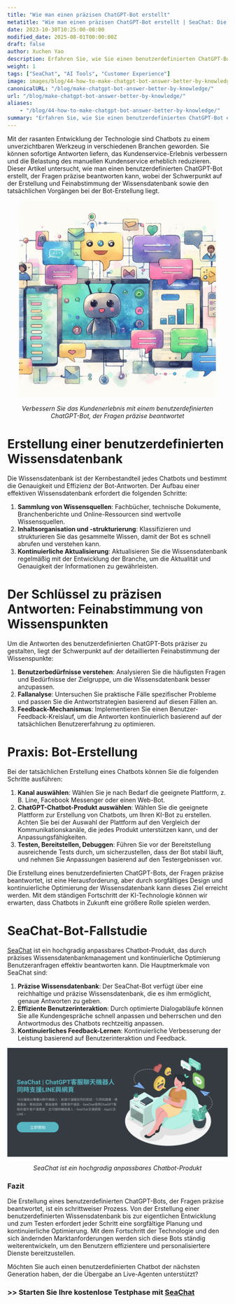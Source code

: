 ```yaml
---
title: "Wie man einen präzisen ChatGPT-Bot erstellt"
metatitle: "Wie man einen präzisen ChatGPT-Bot erstellt | SeaChat: Die nächste Generation von Chatbots"
date: 2023-10-30T10:25:00-08:00
modified_date: 2025-08-01T00:00:00Z
draft: false
author: Xuchen Yao
description: Erfahren Sie, wie Sie einen benutzerdefinierten ChatGPT-Bot erstellen, der Fragen präzise beantwortet. Von der Erstellung einer professionellen Wissensdatenbank bis zum eigentlichen Entwicklungsprozess werden Feinabstimmungstechniken für Wissenspunkte behandelt und die erfolgreiche Implementierung anhand von SeaChat-Bot-Fällen demonstriert. Wir bieten Ihnen eine umfassende Anleitung, die Ihnen hilft, effiziente und personalisierte intelligente Chatbots einfach zu erstellen.
weight: 1
tags: ["SeaChat", "AI Tools", "Customer Experience"]
image: images/blog/44-how-to-make-chatgpt-bot-answer-better-by-knowledge/44-how-to-make-chatgpt-bot-answer-better-by-knowledge.png
canonicalURL: "/blog/make-chatgpt-bot-answer-better-by-knowledge/"
url: "/blog/make-chatgpt-bot-answer-better-by-knowledge/"
aliases:
    - "/blog/44-how-to-make-chatgpt-bot-answer-better-by-knowledge/"
summary: "Erfahren Sie, wie Sie einen benutzerdefinierten ChatGPT-Bot erstellen, der Fragen präzise beantwortet. Von der Erstellung einer professionellen Wissensdatenbank bis zum eigentlichen Entwicklungsprozess werden Feinabstimmungstechniken für Wissenspunkte behandelt und die erfolgreiche Implementierung anhand von SeaChat-Bot-Fällen demonstriert. Wir bieten Ihnen eine umfassende Anleitung, die Ihnen hilft, effiziente und personalisierte intelligente Chatbots einfach zu erstellen."
---
```


Mit der rasanten Entwicklung der Technologie sind Chatbots zu einem unverzichtbaren Werkzeug in verschiedenen Branchen geworden. Sie können sofortige Antworten liefern, das Kundenservice-Erlebnis verbessern und die Belastung des manuellen Kundenservice erheblich reduzieren. Dieser Artikel untersucht, wie man einen benutzerdefinierten ChatGPT-Bot erstellt, der Fragen präzise beantworten kann, wobei der Schwerpunkt auf der Erstellung und Feinabstimmung der Wissensdatenbank sowie den tatsächlichen Vorgängen bei der Bot-Erstellung liegt.

<center>
<img height="450px" src="/images/blog/44-how-to-make-chatgpt-bot-answer-better-by-knowledge/1-improve-customer-experience-by-better-chatbot-knowledge.jpeg" alt="Verbessern Sie das Kundenerlebnis mit einem benutzerdefinierten ChatGPT-Bot, der Fragen präzise beantwortet"/>

*Verbessern Sie das Kundenerlebnis mit einem benutzerdefinierten ChatGPT-Bot, der Fragen präzise beantwortet*
</center>

# Erstellung einer benutzerdefinierten Wissensdatenbank
Die Wissensdatenbank ist der Kernbestandteil jedes Chatbots und bestimmt die Genauigkeit und Effizienz der Bot-Antworten. Der Aufbau einer effektiven Wissensdatenbank erfordert die folgenden Schritte:

1. **Sammlung von Wissensquellen**: Fachbücher, technische Dokumente, Branchenberichte und Online-Ressourcen sind wertvolle Wissensquellen.
2. **Inhaltsorganisation und -strukturierung**: Klassifizieren und strukturieren Sie das gesammelte Wissen, damit der Bot es schnell abrufen und verstehen kann.
3. **Kontinuierliche Aktualisierung**: Aktualisieren Sie die Wissensdatenbank regelmäßig mit der Entwicklung der Branche, um die Aktualität und Genauigkeit der Informationen zu gewährleisten.

# Der Schlüssel zu präzisen Antworten: Feinabstimmung von Wissenspunkten
Um die Antworten des benutzerdefinierten ChatGPT-Bots präziser zu gestalten, liegt der Schwerpunkt auf der detaillierten Feinabstimmung der Wissenspunkte:

1. **Benutzerbedürfnisse verstehen**: Analysieren Sie die häufigsten Fragen und Bedürfnisse der Zielgruppe, um die Wissensdatenbank besser anzupassen.
2. **Fallanalyse**: Untersuchen Sie praktische Fälle spezifischer Probleme und passen Sie die Antwortstrategien basierend auf diesen Fällen an.
3. **Feedback-Mechanismus**: Implementieren Sie einen Benutzer-Feedback-Kreislauf, um die Antworten kontinuierlich basierend auf der tatsächlichen Benutzererfahrung zu optimieren.

# Praxis: Bot-Erstellung
Bei der tatsächlichen Erstellung eines Chatbots können Sie die folgenden Schritte ausführen:

1. **Kanal auswählen**: Wählen Sie je nach Bedarf die geeignete Plattform, z. B. Line, Facebook Messenger oder einen Web-Bot.
2. **ChatGPT-Chatbot-Produkt auswählen**: Wählen Sie die geeignete Plattform zur Erstellung von Chatbots, um Ihren KI-Bot zu erstellen. Achten Sie bei der Auswahl der Plattform auf den Vergleich der Kommunikationskanäle, die jedes Produkt unterstützen kann, und der Anpassungsfähigkeiten.
3. **Testen, Bereitstellen, Debuggen**: Führen Sie vor der Bereitstellung ausreichende Tests durch, um sicherzustellen, dass der Bot stabil läuft, und nehmen Sie Anpassungen basierend auf den Testergebnissen vor.

Die Erstellung eines benutzerdefinierten ChatGPT-Bots, der Fragen präzise beantwortet, ist eine Herausforderung, aber durch sorgfältiges Design und kontinuierliche Optimierung der Wissensdatenbank kann dieses Ziel erreicht werden. Mit dem ständigen Fortschritt der KI-Technologie können wir erwarten, dass Chatbots in Zukunft eine größere Rolle spielen werden.

# SeaChat-Bot-Fallstudie
[SeaChat](https://chat.seasalt.ai/?utm_source=blog) ist ein hochgradig anpassbares Chatbot-Produkt, das durch präzises Wissensdatenbankmanagement und kontinuierliche Optimierung Benutzeranfragen effektiv beantworten kann. Die Hauptmerkmale von SeaChat sind:

1. **Präzise Wissensdatenbank**: Der SeaChat-Bot verfügt über eine reichhaltige und präzise Wissensdatenbank, die es ihm ermöglicht, genaue Antworten zu geben.
2. **Effiziente Benutzerinteraktion**: Durch optimierte Dialogabläufe können Sie alle Kundengespräche schnell anpassen und beherrschen und den Antwortmodus des Chatbots rechtzeitig anpassen.
3. **Kontinuierliches Feedback-Lernen**: Kontinuierliche Verbesserung der Leistung basierend auf Benutzerinteraktion und Feedback.

<center>
<img src="/images/blog/44-how-to-make-chatgpt-bot-answer-better-by-knowledge/2-seachat-can-customize-knowledge.png" alt="SeaChat ist ein hochgradig anpassbares Chatbot-Produkt"/>

*SeaChat ist ein hochgradig anpassbares Chatbot-Produkt*
</center>

### Fazit
Die Erstellung eines benutzerdefinierten ChatGPT-Bots, der Fragen präzise beantwortet, ist ein schrittweiser Prozess. Von der Erstellung einer benutzerdefinierten Wissensdatenbank bis zur eigentlichen Entwicklung und zum Testen erfordert jeder Schritt eine sorgfältige Planung und kontinuierliche Optimierung. Mit dem Fortschritt der Technologie und den sich ändernden Marktanforderungen werden sich diese Bots ständig weiterentwickeln, um den Benutzern effizientere und personalisiertere Dienste bereitzustellen.

Möchten Sie auch einen benutzerdefinierten Chatbot der nächsten Generation haben, der die Übergabe an Live-Agenten unterstützt?
### >> Starten Sie Ihre kostenlose Testphase mit [SeaChat](https://chat.seasalt.ai/?utm_source=blog)
